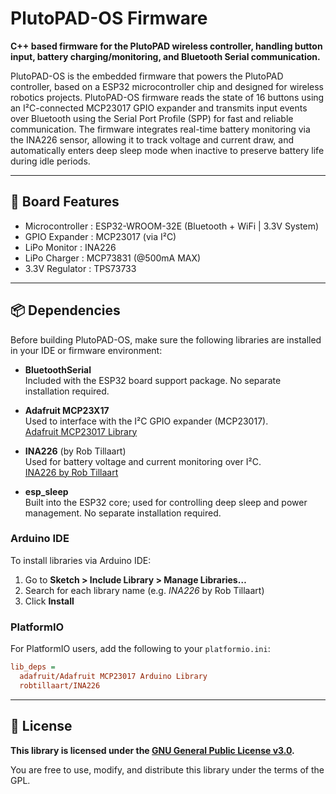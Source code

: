 # PlutoPAD-OS Firmware

**C++ based firmware for the PlutoPAD wireless controller, handling button input, battery charging/monitoring, and Bluetooth Serial communication.**

PlutoPAD-OS is the embedded firmware that powers the PlutoPAD controller, based on a ESP32 microcontroller chip and designed for wireless robotics projects. 
PlutoPAD-OS firmware reads the state of 16 buttons using an I²C-connected MCP23017 GPIO expander and transmits input events over Bluetooth using the Serial Port 
Profile (SPP) for fast and reliable communication. The firmware integrates real-time battery monitoring via the INA226 sensor, allowing it to track 
voltage and current draw, and automatically enters deep sleep mode when inactive to preserve battery life during idle periods.

---
## 🔧 Board Features

- Microcontroller :  ESP32-WROOM-32E (Bluetooth + WiFi | 3.3V System)
- GPIO Expander   :  MCP23017 (via I²C)
- LiPo Monitor    :  INA226
- LiPo Charger    :  MCP73831 (@500mA MAX)
- 3.3V Regulator  :  TPS73733
---

## 📦 Dependencies

Before building PlutoPAD-OS, make sure the following libraries are installed in your IDE or firmware environment:

- **BluetoothSerial**  
  Included with the ESP32 board support package. No separate installation required.  

- **Adafruit MCP23X17**  
  Used to interface with the I²C GPIO expander (MCP23017).  
  [Adafruit MCP23017 Library](https://github.com/adafruit/Adafruit-MCP23017-Arduino-Library)  

- **INA226** (by Rob Tillaart)  
  Used for battery voltage and current monitoring over I²C.  
  [INA226 by Rob Tillaart](https://github.com/RobTillaart/INA226)  

- **esp_sleep**  
  Built into the ESP32 core; used for controlling deep sleep and power management. No separate installation required.  

### Arduino IDE

To install libraries via Arduino IDE:

1. Go to **Sketch > Include Library > Manage Libraries…**
2. Search for each library name (e.g. *INA226* by Rob Tillaart)
3. Click **Install**

### PlatformIO

For PlatformIO users, add the following to your `platformio.ini`:

```ini
lib_deps =
  adafruit/Adafruit MCP23017 Arduino Library
  robtillaart/INA226
```
---

## 📄 License
**This library is licensed under the [GNU General Public License v3.0](https://www.gnu.org/licenses/gpl-3.0.en.html).**

You are free to use, modify, and distribute this library under the terms of the GPL.
